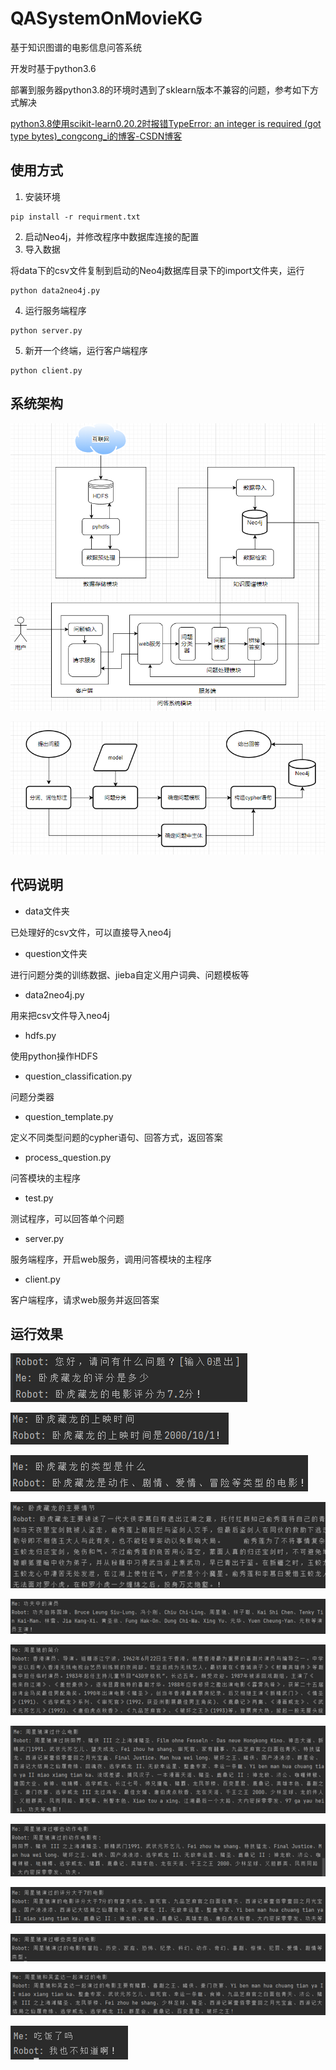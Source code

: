 # QASystemOnMovieKG
基于知识图谱的电影信息问答系统

开发时基于python3.6

部署到服务器python3.8的环境时遇到了sklearn版本不兼容的问题，参考如下方式解决

[python3.8使用scikit-learn0.20.2时报错TypeError: an integer is required (got type bytes)_congcong_i的博客-CSDN博客](https://blog.csdn.net/congcong_i/article/details/116500921)

## 使用方式

1. 安装环境

```shell
pip install -r requirment.txt
```

2. 启动Neo4j，并修改程序中数据库连接的配置
3. 导入数据

将data下的csv文件复制到启动的Neo4j数据库目录下的import文件夹，运行

```shell
python data2neo4j.py
```

4. 运行服务端程序

```shell
python server.py
```

5. 新开一个终端，运行客户端程序

```shell
python client.py
```

## 系统架构

![image-20210511233636618](README.assets/image-20210511233636618.png)



![image-20210511233711643](README.assets/image-20210511233711643.png)

## 代码说明

- data文件夹

已处理好的csv文件，可以直接导入neo4j

- question文件夹

进行问题分类的训练数据、jieba自定义用户词典、问题模板等

- data2neo4j.py

用来把csv文件导入neo4j

- hdfs.py

使用python操作HDFS

- question_classification.py

问题分类器

- question_template.py

定义不同类型问题的cypher语句、回答方式，返回答案

- process_question.py

问答模块的主程序

- test.py

测试程序，可以回答单个问题

- server.py

服务端程序，开启web服务，调用问答模块的主程序

- client.py

客户端程序，请求web服务并返回答案

## 运行效果

![image-20210511234330479](README.assets/image-20210511234330479.png)

![image-20210511234341207](README.assets/image-20210511234341207.png)

![image-20210511234349972](README.assets/image-20210511234349972.png)

![image-20210511234356462](README.assets/image-20210511234356462.png)

![image-20210511234403536](README.assets/image-20210511234403536.png)

![image-20210511234408587](README.assets/image-20210511234408587.png)

![image-20210511234415059](README.assets/image-20210511234415059.png)

![image-20210511235730278](README.assets/image-20210511235730278.png)

![image-20210511234420295](README.assets/image-20210511234420295.png)

![image-20210511234429359](README.assets/image-20210511234429359.png)

![image-20210511234437679](README.assets/image-20210511234437679.png)

![image-20210511234443170](README.assets/image-20210511234443170.png)



